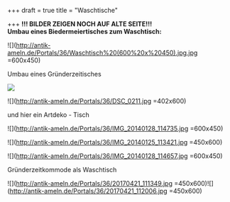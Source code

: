 +++
draft = true
title = "Waschtische"

+++
**!!! BILDER ZEIGEN NOCH AUF ALTE SEITE!!!  
Umbau eines Biedermeiertisches zum Waschtisch:**

![](http://antik-ameln.de/Portals/36/Waschtisch%20(600%20x%20450).jpg.jpg =600x450)

Umbau eines Gründerzeitisches

![](http://antik-ameln.de/Portals/36/DSC_0212.jpg)

![](http://antik-ameln.de/Portals/36/DSC_0211.jpg =402x600)

und hier ein Artdeko - Tisch

![](http://antik-ameln.de/Portals/36/IMG_20140128_114735.jpg =600x450)

![](http://antik-ameln.de/Portals/36/IMG_20140125_113421.jpg =450x600)

![](http://antik-ameln.de/Portals/36/IMG_20140128_114657.jpg =600x450)

Gründerzeitkommode als Waschtisch

![](http://antik-ameln.de/Portals/36/20170421_111349.jpg =450x600)![](http://antik-ameln.de/Portals/36/20170421_112006.jpg =450x600)